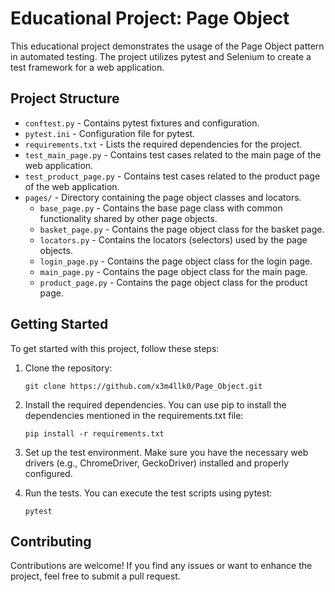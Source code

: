 # Educational Project: Page Object

This educational project demonstrates the usage of the Page Object pattern in automated testing. The project utilizes pytest and Selenium to create a test framework for a web application.

## Project Structure

- `conftest.py` - Contains pytest fixtures and configuration.
- `pytest.ini` - Configuration file for pytest.
- `requirements.txt` - Lists the required dependencies for the project.
- `test_main_page.py` - Contains test cases related to the main page of the web application.
- `test_product_page.py` - Contains test cases related to the product page of the web application.
- `pages/` - Directory containing the page object classes and locators.
  - `base_page.py` - Contains the base page class with common functionality shared by other page objects.
  - `basket_page.py` - Contains the page object class for the basket page.
  - `locators.py` - Contains the locators (selectors) used by the page objects.
  - `login_page.py` - Contains the page object class for the login page.
  - `main_page.py` - Contains the page object class for the main page.
  - `product_page.py` - Contains the page object class for the product page.

## Getting Started

To get started with this project, follow these steps:

1. Clone the repository:

   ```shell
   git clone https://github.com/x3m4llk0/Page_Object.git
2. Install the required dependencies. You can use pip to install the dependencies mentioned in the requirements.txt file:
    ```shell
    pip install -r requirements.txt
3. Set up the test environment. Make sure you have the necessary web drivers (e.g., ChromeDriver, GeckoDriver) installed and properly configured.

4. Run the tests. You can execute the test scripts using pytest:
    ```shell
    pytest
   
## Contributing

Contributions are welcome! If you find any issues or want to enhance the project, feel free to submit a pull request.

